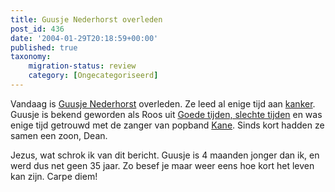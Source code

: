 ```yaml
---
title: Guusje Nederhorst overleden
post_id: 436
date: '2004-01-29T20:18:59+00:00'
published: true
taxonomy:
    migration-status: review
    category: [Ongecategoriseerd]
---
```

Vandaag is [Guusje Nederhorst](http://www.guusjenederhorst.nl/) overleden. Ze leed al enige tijd aan [kanker](http://www.kwfkankerbestrijding.nl/). Guusje is bekend geworden als Roos uit [Goede tijden, slechte tijden](http://www.gtst.nl/) en was enige tijd getrouwd met de zanger van popband [Kane](http://www.kane.nl/). Sinds kort hadden ze samen een zoon, Dean.

 Jezus, wat schrok ik van dit bericht. Guusje is 4 maanden jonger dan ik, en werd dus net geen 35 jaar. Zo besef je maar weer eens hoe kort het leven kan zijn. Carpe diem!